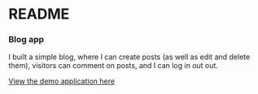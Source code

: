 # README

### Blog app


I built a simple blog, where I can create posts (as well as edit and delete them), visitors can comment on posts, and I can log in out out.

[View the demo application here](https://blog-rails-2020.herokuapp.com)
